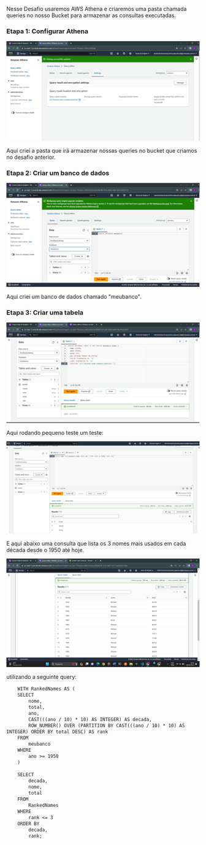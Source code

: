 
Nesse Desafio usaremos AWS Athena e criaremos uma pasta chamada queries no nosso Bucket para armazenar as consultas executadas.

### Etapa 1: Configurar Athena

<img src="https://github.com/CarlosRyan07/Programa-Bolsas-CompassUOL/blob/main/Sprint_6/Desafios/Desafio_LAB_AWS_ATHENA/Evidencias/1_CriadaPastaQueries.png" witgh=600>

Aqui criei a pasta que irá armazenar nossas queries no bucket que criamos no desafio anterior.

### Etapa 2: Criar um banco de dados

<img src="https://github.com/CarlosRyan07/Programa-Bolsas-CompassUOL/blob/main/Sprint_6/Desafios/Desafio_LAB_AWS_ATHENA/Evidencias/2_CriadoMeuBanco.png" witgh=600>

Aqui criei um banco de dados chamado "meubanco".


### Etapa 3: Criar uma tabela

<img src="https://github.com/CarlosRyan07/Programa-Bolsas-CompassUOL/blob/main/Sprint_6/Desafios/Desafio_LAB_AWS_ATHENA/Evidencias/3_TabelaCriadaAthena.png" witgh=600>

Aqui rodando pequeno teste um teste:

<img src="https://github.com/CarlosRyan07/Programa-Bolsas-CompassUOL/blob/main/Sprint_6/Desafios/Desafio_LAB_AWS_ATHENA/Evidencias/4_QueryRodando.png" witgh=600>

E aqui abaixo uma consulta que lista os 3 nomes mais usados em cada década desde o 1950 até hoje.

<img src="https://github.com/CarlosRyan07/Programa-Bolsas-CompassUOL/blob/main/Sprint_6/Desafios/Desafio_LAB_AWS_ATHENA/Evidencias/5_QueryNomes.png" witgh=600>

utilizando a seguinte query:
    
        WITH RankedNames AS (
        SELECT
            nome,
            total,
            ano,
            CAST(((ano / 10) * 10) AS INTEGER) AS decada,
            ROW_NUMBER() OVER (PARTITION BY CAST(((ano / 10) * 10) AS INTEGER) ORDER BY total DESC) AS rank
        FROM
            meubanco
        WHERE
            ano >= 1950
        )

        SELECT
            decada,
            nome,
            total
        FROM
            RankedNames
        WHERE
            rank <= 3
        ORDER BY
            decada,
            rank;

